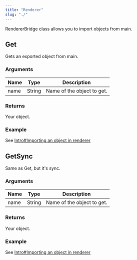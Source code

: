 ```yaml
---
title: "Renderer"
slug: "./"
---
```


RendererBridge class allows you to import objects from main.

## Get

Gets an exported object from main.

### Arguments

| Name | Type   | Description                |
| ---- | ------ | -------------------------- |
| name | String | Name of the object to get. |

### Returns

Your object.

### Example

See [Intro#Importing an object in renderer](../../Intro#importing-an-object-in-renderer)

## GetSync

Same as Get, but it's sync.

### Arguments

| Name | Type   | Description                |
| ---- | ------ | -------------------------- |
| name | String | Name of the object to get. |

### Returns

Your object.

### Example

See [Intro#Importing an object in renderer](../../Intro#importing-an-object-in-renderer)
